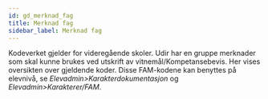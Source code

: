 ```yaml
---
id: gd_merknad_fag
title: Merknad fag
sidebar_label: Merknad fag
---
```

Kodeverket gjelder for videregående skoler.
Udir har en gruppe merknader som skal kunne brukes ved utskrift av vitnemål/Kompetansebevis. Her vises oversikten over gjeldende koder. Disse FAM-kodene kan benyttes på elevnivå, se _Elevadmin>Karakterdokumentasjon_ og _Elevadmin>Karakterer/FAM_.
